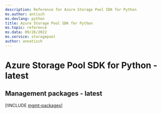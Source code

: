 ```yaml
---
description: Reference for Azure Storage Pool SDK for Python
ms.author: antisch
ms.devlang: python
title: Azure Storage Pool SDK for Python
ms.topic: reference
ms.data: 09/26/2022
ms.service: storagepool
author: annatisch
---
```

# Azure Storage Pool SDK for Python - latest

## Management packages - latest
[!INCLUDE [mgmt-packages](storage-pool-mgmt-index.md)]